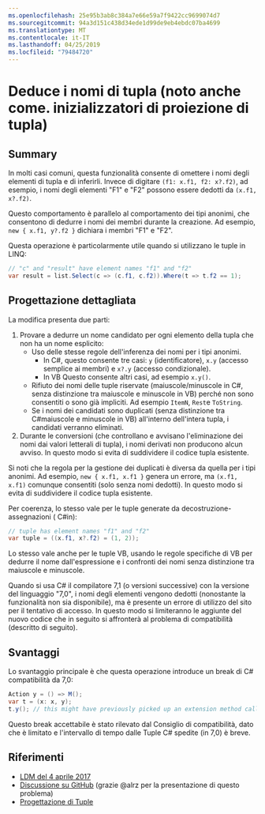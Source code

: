 ```yaml
---
ms.openlocfilehash: 25e95b3ab8c384a7e66e59a7f9422cc9699074d7
ms.sourcegitcommit: 94a3d151c438d34ede1d99de9eb4ebdc07ba4699
ms.translationtype: MT
ms.contentlocale: it-IT
ms.lasthandoff: 04/25/2019
ms.locfileid: "79484720"
---
```

# <a name="infer-tuple-names-aka-tuple-projection-initializers"></a>Deduce i nomi di tupla (noto anche come. inizializzatori di proiezione di tupla)

## <a name="summary"></a>Summary
[summary]: #summary

In molti casi comuni, questa funzionalità consente di omettere i nomi degli elementi di tupla e di inferirli. Invece di digitare `(f1: x.f1, f2: x?.f2)`, ad esempio, i nomi degli elementi "F1" e "F2" possono essere dedotti da `(x.f1, x?.f2)`.

Questo comportamento è parallelo al comportamento dei tipi anonimi, che consentono di dedurre i nomi dei membri durante la creazione. Ad esempio, `new { x.f1, y?.f2 }` dichiara i membri "F1" e "F2".

Questa operazione è particolarmente utile quando si utilizzano le tuple in LINQ:

```csharp
// "c" and "result" have element names "f1" and "f2"
var result = list.Select(c => (c.f1, c.f2)).Where(t => t.f2 == 1); 
```

## <a name="detailed-design"></a>Progettazione dettagliata
[design]: #detailed-design

La modifica presenta due parti:

1.  Provare a dedurre un nome candidato per ogni elemento della tupla che non ha un nome esplicito:
    -   Uso delle stesse regole dell'inferenza dei nomi per i tipi anonimi.
        - In C#, questo consente tre casi: `y` (identificatore), `x.y` (accesso semplice ai membri) e `x?.y` (accesso condizionale).
        - In VB Questo consente altri casi, ad esempio `x.y()`.
    -   Rifiuto dei nomi delle tuple riservate (maiuscole/minuscole in C#, senza distinzione tra maiuscole e minuscole in VB) perché non sono consentiti o sono già impliciti. Ad esempio `ItemN`, `Rest`e `ToString`.
    -   Se i nomi dei candidati sono duplicati (senza distinzione tra C#maiuscole e minuscole in VB) all'interno dell'intera tupla, i candidati verranno eliminati.
2.  Durante le conversioni (che controllano e avvisano l'eliminazione dei nomi dai valori letterali di tupla), i nomi derivati non producono alcun avviso. In questo modo si evita di suddividere il codice tupla esistente.

Si noti che la regola per la gestione dei duplicati è diversa da quella per i tipi anonimi. Ad esempio, `new { x.f1, x.f1 }` genera un errore, ma `(x.f1, x.f1)` comunque consentiti (solo senza nomi dedotti). In questo modo si evita di suddividere il codice tupla esistente.

Per coerenza, lo stesso vale per le tuple generate da decostruzione-assegnazioni ( C#in):

```csharp
// tuple has element names "f1" and "f2" 
var tuple = ((x.f1, x?.f2) = (1, 2));
```

Lo stesso vale anche per le tuple VB, usando le regole specifiche di VB per dedurre il nome dall'espressione e i confronti dei nomi senza distinzione tra maiuscole e minuscole.

Quando si usa C# il compilatore 7,1 (o versioni successive) con la versione del linguaggio "7,0", i nomi degli elementi vengono dedotti (nonostante la funzionalità non sia disponibile), ma è presente un errore di utilizzo del sito per il tentativo di accesso. In questo modo si limiteranno le aggiunte del nuovo codice che in seguito si affronterà al problema di compatibilità (descritto di seguito).

## <a name="drawbacks"></a>Svantaggi
[drawbacks]: #drawbacks

Lo svantaggio principale è che questa operazione introduce un break di C# compatibilità da 7,0:

```csharp
Action y = () => M();
var t = (x: x, y);
t.y(); // this might have previously picked up an extension method called “y”, but would now call the lambda.
```

Questo break accettabile è stato rilevato dal Consiglio di compatibilità, dato che è limitato e l'intervallo di tempo dalle Tuple C# spedite (in 7,0) è breve.

## <a name="references"></a>Riferimenti
- [LDM del 4 aprile 2017](https://github.com/dotnet/csharplang/blob/master/meetings/2017/LDM-2017-04-05.md#tuple-names)
- [Discussione su GitHub](https://github.com/dotnet/csharplang/issues/370) (grazie @alrz per la presentazione di questo problema)
- [Progettazione di Tuple](https://github.com/dotnet/roslyn/blob/master/docs/features/tuples.md)
